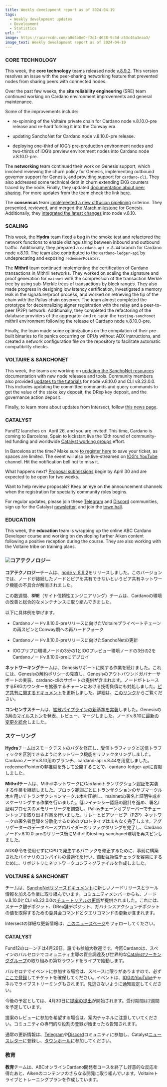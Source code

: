 ```yaml
---
title: Weekly development report as of 2024-04-19
tags:
  - Weekly development updates
  - Development
  - Statistics
url: ""
image: https://ucarecdn.com/a0d4b0e0-f2d1-4638-9c3d-a53c46a3eaa3/
image_text: Weekly development report as of 2024-04-19
---
```


### CORE TECHNOLOGY

This week, the **core technology** teams released node [v.8.9.2](https://github.com/IntersectMBO/cardano-node/releases/tag/8.9.2). This version resolves an issue with the peer-sharing networking feature that prevented nodes from sharing peers with connected nodes.

Over the past few weeks, the **site reliability engineering** (SRE) team continued working on Cardano environment improvements and general maintenance.

Some of the improvements include:

*   re-spinning of the Voltaire private chain for Cardano node v.8.10.0-pre release and re-hard forking it into the Conway era.
    
*   updating SanchoNet for Cardano node v.8.10.0-pre release.
    
*   deploying one-third of IOG’s pre-production environment nodes and two-thirds of IOG’s preview environment nodes into Cardano node v.8.10.0-pre.
    

The **networking** team continued their work on Genesis support, which involved reviewing the churn policy for Genesis, implementing outbound governor support for Genesis, and providing support for `cardano-cli`. They also addressed some technical debt in churn extending EKG counters traced by the node. Finally, they updated [documentation about peer sharing](https://github.com/input-output-hk/cardano-node-wiki/wiki/understanding-config-files#the-p2p-topologyjson-file). For more updates from the team check the link [here](https://updates.cardano.intersectmbo.org/2024-04-15-network/).

The **consensus** team [implemented a new diffusion pipelining](https://github.com/IntersectMBO/ouroboros-consensus/pull/955) criterion. They presented, reviewed, and merged the [March milestone](https://github.com/IntersectMBO/ouroboros-consensus/pull/1015) for Genesis. Additionally, they [integrated the latest changes](https://github.com/IntersectMBO/cardano-node/pull/5774) into node v.8.10.

### SCALING

This week, the **Hydra** team fixed a bug in the smoke test and refactored the network functions to enable distinguishing between inbound and outbound traffic. Additionally, they prepared a `cardano-api v.8.44` branch for Cardano node v.8.10. The team also contributed to the `cardano-ledger-api` by undeprecating and exposing `redeemerPointer`.

The **Mithril** team continued implementing the certification of Cardano transactions in Mithril networks. They worked on scaling the signature and proof generation for `mainnet` with the compression of the transaction Merkle tree by using sub-Merkle trees of transactions by block ranges. They also made progress in designing low latency certification, investigated a memory leak in the signature/proof process, and worked on retrieving the tip of the chain with the Pallas chain observer. The team almost completed the prototype for decentralizing signer registration with the relay and a peer-to-peer (P2P) network. Additionally, they completed the refactoring of the database providers of the aggregator and re-spun the `testing-sanchonet` mithril environment following the release of Cardano node v.8.10.0-pre.

Finally, the team made some optimizations on the compilation of their pre-built binaries to fix panics occurring on CPUs without ADX instructions, and created a network configuration file on the repository to facilitate automatic compatibility checks.

### VOLTAIRE & SANCHONET

This week, the teams are working on [updating the SanchoNet resources](https://github.com/input-output-hk/sanchonet/pull/137/files) documentation with new node releases and tools. Community members also provided [updates to the tutorials](https://github.com/input-output-hk/sanchonet/pull/136/files) for node v.8.10.0 and CLI v8.22.0.0. This includes updating the committee commands and query commands to get the value of the stake key deposit, the DRep key deposit, and the governance action deposit.

Finally, to learn more about updates from Intersect, follow [this news page](https://www.intersectmbo.org/news). 

### CATALYST

Fund12 launches on  April 26, and you are invited! This time, Cardano is coming to Barcelona, Spain to kickstart live the 12th round of community-led funding and worldwide [Catalyst working groups](https://catalystwg.gitbook.io/docs) effort.

In Barcelona at the time? Make sure [to register here](https://lu.ma/m5lq3loo) to save your ticket, as spaces are limited. The event will also be live-streamed on [IOG's YouTube](https://www.youtube.com/@IohkIo) channel. Hit the notification bell not to miss it.

What happens next? [Proposal submissions](https://projectcatalyst.io/funds/12) begin by April 30 and are expected to be open for two weeks.

Want to help review proposals? Keep an eye on the announcement channels when the registration for specialty community roles begins.

For regular updates, please join these [Telegram](https://t.me/cardanocatalyst) and [Discord](https://discord.gg/2RnUtK8) communities, sign up for the Catalyst [newsletter](https://mpc.projectcatalyst.io/newsletter-signup), and join the [town hall](https://zoom.us/meeting/register/tJEtduyupzMvHNUczCQwfFJGcXzmw2lDwkIf#/registration).

### EDUCATION

This week, the **education** team is wrapping up the online ABC Cardano Developer course and working on developing further Aiken content following a positive reception during the course. They are also working with the Voltaire tribe on training plans.

### ![](https://ucarecdn.com/b742c6ae-9e43-4661-badf-c59db7c99a2f/-/preview/-/format/auto/-/quality/smart/)コアテクノロジー

**コアテクノロジー**チームは、[node v. 8.9.2](https://github.com/IntersectMBO/cardano-node/releases/tag/8.9.2)をリリースしました。このバージョンでは、ノードが接続したノードとピアを共有できないというピア共有ネットワーク機能の不具合が解消されました。

この数週間、**SRE**（サイト信頼性エンジニアリング）チームは、Cardanoの環境の改善と総合的なメンテナンスに取り組んできました。

以下に具体例を挙げます。

*   Cardanoノードv.8.10.0-preリリースに向けたVoltaireプライベートチェーンの再スピンとConway期への再ハードフォーク
    
*   Cardanoノードv.8.10.0-preリリースに向けたSanchoNetの更新
    
*   IOGプリプロ環境ノードの3分の1とIOGプレビュー環境ノードの3分の2をCardanoノードv.8.10.0-preにデプロイ
    

**ネットワーキング**チームは、Genesisサポートに関する作業を続けました。これには、Genesisの解約ポリシーの見直し、Genesisのアウトバウンドガバナーサポートの実装、cardano-cliのサポートの提供が含まれます。ノードがトレースするEKGカウンターを拡張するチャーンにおける技術負債にも対処しました。[ピア共有に関するドキュメント](https://github.com/input-output-hk/cardano-node-wiki/wiki/understanding-config-files#the-p2p-topologyjson-file)を更新しました。詳細は、[このリンク](https://updates.cardano.intersectmbo.org/2024-04-15-network/)からご覧ください。

**コンセンサス**チームは、[拡散パイプラインの新基準を実装](https://github.com/IntersectMBO/ouroboros-consensus/pull/955)しました。Genesisの[3月のマイルストン](https://github.com/IntersectMBO/ouroboros-consensus/pull/1015)を発表、レビュー、マージしました。ノードv.8.10に[最新の変更を統合](https://github.com/IntersectMBO/cardano-node/pull/5774)しました。

### スケーリング

**Hydra**チームはスモークテストのバグを修正し、受信トラフィックと送信トラフィックを区別できるようにネットワーク機能をリファクタリングしました。Cardanoノードv.8.10用のブランチ、cardano-api v.8.44を用意しました。redeemerPointerの非推奨を外して公開することで、cardano-ledger-apiに貢献しました。

**Mithril**チームは、MithrilネットワークにCardanoトランザクション認証を実装する作業を継続しました。ブロック範囲ごとにトランザクションのサブマークル木を用いてトランザクションマークル木を圧縮し、mainnetの署名と証明生成をスケーリングする作業を行いました。低レイテンシー認証の設計を進め、署名/証明プロセスのメモリーリークを調査し、Pallasチェーンオブザーバーでチェーントップを取り出す作業を行いました。リレーとピアツーピア（P2P）ネットワークの署名者登録を分散化するためのプロトタイプはまもなく完了します。アグリゲーターのデータベースプロバイダーのリファクタリングを完了し、Cardanoノードv.8.10.0-preのリリース後にMithrilのtesting-sanchonet環境を再スピンしました。

ADX命令を使用せずにCPUで発生するパニックを修正するために、事前に構築されたバイナリのコンパイルの最適化を行い、自動互換性チェックを容易にするために、リポジトリにネットワークコンフィグファイルを作成しました。

### VOLTAIRE & SANCHONET

チームは、[SanchoNetリソースドキュメント](https://github.com/input-output-hk/sanchonet/pull/137/files)に新しいノードリリースとツール情報を加える作業に取り組んでいます。コミュニティメンバーからも、ノードv.8.10.0とCLI v8.22.0.0の[チュートリアルの更新](https://github.com/input-output-hk/sanchonet/pull/136/files)が提供されました。これには、ステーク鍵デポジット、DRep鍵デポジット、ガバナンスアクションデポジットの値を取得するための委員会コマンドとクエリコマンドの更新が含まれます。

Intersectの詳細な更新情報は、[このニュースページ](https://www.intersectmbo.org/news)をフォローしてください。 

### CATALYST

Fund12のローンチは4月26日。誰でも参加大歓迎です。今回Cardanoは、スペインのバルセロナでコミュニティ主導の資金調達及び世界的な[Catalystワーキンググループ](https://catalystwg.gitbook.io/docs)の取り組みの第12ラウンドをライブで始動します。

バルセロナでイベントに参加する場合は、スペースに限りがありますので、必ず[ここで登録](https://lu.ma/m5lq3loo)してチケットを確保してください。イベントは、[IOGのYouTube](https://www.youtube.com/%40IohkIo)チャネルでライブストリーミングもされます。見逃さないように通知設定してください。

今後の予定としては、4月30日に[提案の提出](https://projectcatalyst.io/funds/12)が開始されます。受付期間は2週間を予定しています。

提案のレビューに参加を希望する場合は、案内チャネルに注意していてください。コミュニティの専門的な役割の登録が始まったら告知されます。

通常の更新情報は、[Telegram](https://t.me/cardanocatalyst)や[Discord](https://discord.gg/2RnUtK8)コミュニティに参加し、Catalyst[ニュースレター](https://mpc.projectcatalyst.io/newsletter-signup)に登録し、[タウンホール](https://zoom.us/meeting/register/tJEtduyupzMvHNUczCQwfFJGcXzmw2lDwkIf#/registration)に参加してください。

### 教育

**教育**チームは、ABCオンラインCardano開発者コースを終了し好意的な反応を得たあと、Aikenのコンテンツのさらなる開発に取り組んでいます。Voltaireトライブとトレーニングプランを作成しています。

